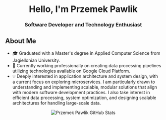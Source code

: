 <h1 style="text-align:center">Hello, I'm Przemek Pawlik</h1>
<h3 style="text-align:center">Software Developer and Technology Enthusiast</h3>

## About Me

- 🎓 Graduated with a Master's degree in Applied Computer Science from Jagiellonian University.
- 🌱 Currently working professionally on creating data processing pipelines utilizing technologies available on Google
  Cloud Platform.
- 💡 Deeply interested in application architecture and system design, with a current focus on exploring microservices. I
  am particularly drawn to understanding and implementing scalable, modular solutions that align with modern software
  development practices. I also take interest in efficient data processing, system optimization, and designing scalable
  architectures for handling large-scale data.

<div style="text-align:center">
  <picture>
    <source 
      srcset="https://github-readme-stats.vercel.app/api?username=bestemic&show_icons=true&theme=dark&count_private=true&include_all_commits=true&title_color=FF652F&icon_color=FFE400&hide_border=false&custom_title=Przemek%20Pawlik%20GitHub%20Stats"
      media="(prefers-color-scheme: dark)"
    />
    <source 
      srcset="https://github-readme-stats.vercel.app/api?username=bestemic&show_icons=true&count_private=true&include_all_commits=true&title_color=FF652F&icon_color=FF652F&hide_border=false&custom_title=Przemek%20Pawlik%20GitHub%20Stats"
      media="(prefers-color-scheme: light), (prefers-color-scheme: no-preference)" 
    />
    <img src="https://github-readme-stats.vercel.app/api?username=bestemic&show_icons=true&count_private=true&include_all_commits=true&title_color=FF652F&icon_color=FF652F&hide_border=false&custom_title=Przemek%20Pawlik%20GitHub%20Stats" alt="Przemek Pawlik GitHub Stats" />
  </picture>
</div>